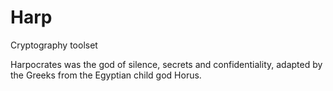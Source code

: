 # Harp
Cryptography toolset

Harpocrates was the god of silence, secrets and confidentiality, adapted by the Greeks from the Egyptian child god Horus.
